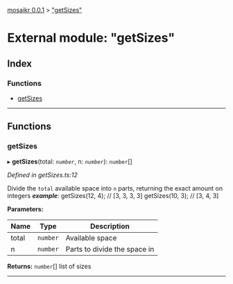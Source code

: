 [mosaikr 0.0.1](../README.md) > ["getSizes"](../modules/_getsizes_.md)

# External module: "getSizes"

## Index

### Functions

* [getSizes](_getsizes_.md#getsizes)

---

## Functions

<a id="getsizes"></a>

###  getSizes

▸ **getSizes**(total: *`number`*, n: *`number`*): `number`[]

*Defined in getSizes.ts:12*

Divide the `total` available space into `n` parts, returning the exact amount on integers
*__example__*: getSizes(12, 4); // \[3, 3, 3, 3\] getSizes(10, 3); // \[3, 4, 3\]

**Parameters:**

| Name | Type | Description |
| ------ | ------ | ------ |
| total | `number` |  Available space |
| n | `number` |  Parts to divide the space in |

**Returns:** `number`[]
list of sizes

___

